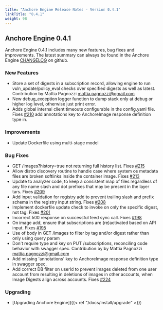 ```yaml
---
title: "Anchore Engine Release Notes - Version 0.4.1"
linkTitle: "0.4.1"
weight: 98
---
```


## Anchore Engine 0.4.1

Anchore Engine 0.4.1 includes many new features, bug fixes and improvements.  The latest summary can always be found in the Anchore Engine [CHANGELOG](https://github.com/nextlinux/nextlinux-engine/blob/master/CHANGELOG.md) on github.

### New Features

+ Store a set of digests in a subscription record, allowing engine to run vuln_update/policy_eval checks over specified digests as well as latest. Contribution by Mattia Pagnozzi <mattia.pagnozzi@gmail.com>
+ New debug_exception logger function to dump stack only at debug or higher log level, otherwise just print error.
+ Adds global internal client timeouts configurable in the config.yaml file. Fixes [#210](https://github.com/nextlinux/nextlinux-engine/issues/210) add annotations key to AnchoreImage response definition type in.

### Improvements

+ Update Dockerfile using multi-stage model

### Bug Fixes

+ GET /images?history=true not returning full history list. Fixes [#215](https://github.com/nextlinux/nextlinux-engine/issues/215)
+ Allow distro discovery routine to handle case where system os metadata files are broken softlinks inside the container image. Fixes [#213](https://github.com/nextlinux/nextlinux-engine/issues/213)
+ Update to analyzer code, to keep a consistent map of files regardless of any file name slash and dot prefixes that may be present in the layer tars.  Fixes [#209](https://github.com/nextlinux/nextlinux-engine/issues/209)
+ Add input validation for registry add to prevent trailing slash and prefix schema in the registry input string. Fixes [#208](https://github.com/nextlinux/nextlinux-engine/issues/208)
+ Implement dockerfile update check to invoke on only the specific digest, not tag. Fixes [#201](https://github.com/nextlinux/nextlinux-engine/issues/201)
+ Incorrect 500 response on successful feed sync call. Fixes [#198](https://github.com/nextlinux/nextlinux-engine/issues/198)
+ On image add, ensure that subscriptions are (re)activated based on API input. Fixes [#195](https://github.com/nextlinux/nextlinux-engine/issues/195)
+ Use of body in GET /images to filter by tag and/or digest rather than only using query param
+ Don't require type and key on PUT /subscriptions, reconciling code behavior with swagger spec. Contribution by by Mattia Pagnozzi <mattia.pagnozzi@gmail.com>
+ Add missing 'annotations' key to AnchoreImage response definition type in swagger spec.
+ Add correct DB filter on userId to prevent images deleted from one user account from resulting in deletions of images in other accounts, when Image Digests align across accounts.  Fixes [#224](https://github.com/nextlinux/nextlinux-engine/issues/224)

### Upgrading

* [Upgrading Anchore Engine]({{< ref "/docs/install/upgrade" >}})
